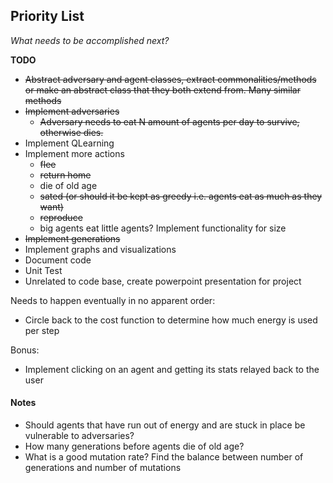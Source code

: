 ## Priority List
*What needs to be accomplished next?*

**TODO**
- ~~Abstract adversary and agent classes, extract commonalities/methods or make an abstract class that they both extend from. Many similar methods~~
- ~~Implement adversaries~~
    - ~~Adversary needs to eat N amount of agents per day to survive, otherwise dies.~~
- Implement QLearning
- Implement more actions
    - ~~flee~~ 
    - ~~return home~~
    - die of old age
    - ~~sated (or should it be kept as greedy i.e. agents eat as much as they want)~~
    - ~~reproduce~~
    - big agents eat little agents? Implement functionality for size
- ~~Implement generations~~
- Implement graphs and visualizations
- Document code
- Unit Test
- Unrelated to code base, create powerpoint presentation for project

Needs to happen eventually in no apparent order:
- Circle back to the cost function to determine how much energy is used per step

Bonus:
- Implement clicking on an agent and getting its stats relayed back to the user

#### Notes
- Should agents that have run out of energy and are stuck in place be vulnerable to adversaries?
- How many generations before agents die of old age?
- What is a good mutation rate? Find the balance between number of generations and number of mutations